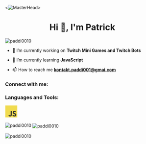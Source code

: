 <![MasterHead](https://giphy.com/gifs/screen-monitor-closeup-26tn33aiTi1jkl6H6)>
<h1 align="center">Hi 👋, I'm Patrick</h1>
<p align="left"> <img src="https://komarev.com/ghpvc/?username=paddi0010&label=Profile%20views&color=0e75b6&style=flat" alt="paddi0010" /> </p>

- 🔭 I’m currently working on **Twitch Mini Games and Twitch Bots**

- 🌱 I’m currently learning **JavaScript**

- 📫 How to reach me **kontakt.paddi001@gmai.com**

<h3 align="left">Connect with me:</h3>
<p align="left">
</p>

<h3 align="left">Languages and Tools:</h3>
<p align="left"> <a href="https://developer.mozilla.org/en-US/docs/Web/JavaScript" target="_blank" rel="noreferrer"> <img src="https://raw.githubusercontent.com/devicons/devicon/master/icons/javascript/javascript-original.svg" alt="javascript" width="40" height="40"/> </a> </p>

<p><img align="left" src="https://github-readme-stats.vercel.app/api/top-langs?username=paddi0010&show_icons=true&locale=en&layout=compact" alt="paddi0010" /></p>

<p>&nbsp;<img align="center" src="https://github-readme-stats.vercel.app/api?username=paddi0010&show_icons=true&locale=en" alt="paddi0010" /></p>

<p><img align="center" src="https://github-readme-streak-stats.herokuapp.com/?user=paddi0010&" alt="paddi0010" /></p>
